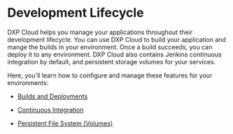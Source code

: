 # Development Lifecycle [](id=development-lifecycle)

DXP Cloud helps you manage your applications throughout their development 
lifecycle. You can use DXP Cloud to build your application and mange the builds 
in your environment. Once a build succeeds, you can deploy it to any 
environment. DXP Cloud also contains Jenkins continuous integration by default, 
and persistent storage volumes for your services. 

Here, you'll learn how to configure and manage these features for your 
environments: 

-   [Builds and Deployments](https://help.liferay.com/hc/en-us/articles/360015342971-Builds-and-Deployments)

-   [Continuous Integration](https://help.liferay.com/hc/en-us/articles/360016093392-Continuous-Integration)

-   [Persistent File System (Volumes)](https://help.liferay.com/hc/en-us/articles/360012677892-Persistent-File-System-Volumes-)
